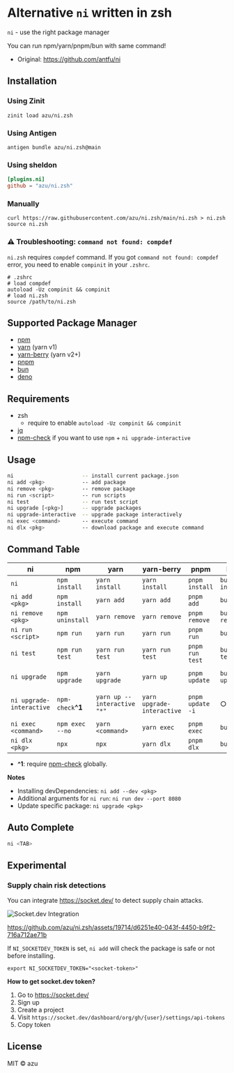 # Alternative `ni` written in zsh

`ni` - use the right package manager

You can run npm/yarn/pnpm/bun with same command!

- Original: <https://github.com/antfu/ni>

## Installation

### Using Zinit

```shell
zinit load azu/ni.zsh
```

### Using Antigen

```shell
antigen bundle azu/ni.zsh@main
```

### Using sheldon

```toml
[plugins.ni]
github = "azu/ni.zsh"
```

### Manually

```shell
curl https://raw.githubusercontent.com/azu/ni.zsh/main/ni.zsh > ni.zsh
source ni.zsh
```

### :warning: Troubleshooting: `command not found: compdef`

`ni.zsh` requires `compdef` command.
If you got `command not found: compdef` error, you need to enable `compinit` in your `.zshrc`.

```shell
# .zshrc
# load compdef
autoload -Uz compinit && compinit
# load ni.zsh
source /path/to/ni.zsh
```

## Supported Package Manager

- [npm](https://docs.npmjs.com/cli/)
- [yarn](https://classic.yarnpkg.com/) (yarn v1)
- [yarn-berry](https://yarnpkg.com/) (yarn v2+)
- [pnpm](https://pnpm.js.org/)
- [bun](https://bun.sh/)
- [deno](https://deno.com/)

## Requirements

- zsh
  - require to enable `autoload -Uz compinit && compinit`
- [jq](https://stedolan.github.io/jq/)
- [npm-check](https://github.com/dylang/npm-check) if you want to use `npm` + `ni upgrade-interactive`

## Usage

```sh
ni                      -- install current package.json
ni add <pkg>            -- add package
ni remove <pkg>         -- remove package
ni run <script>         -- run scripts
ni test                 -- run test script
ni upgrade [<pkg>]      -- upgrade packages
ni upgrade-interactive  -- upgrade package interactively
ni exec <command>       -- execute command
ni dlx <pkg>            -- download package and execute command
```

## Command Table

| ni                       | npm               | yarn                       | yarn-berry                 | pnpm             | bun            | deno |
|--------------------------|-------------------|----------------------------|----------------------------|------------------|----------------| ---- |
| `ni`                     | `npm install`     | `yarn install`             | `yarn install`             | `pnpm install`   | `bun install`  | `deno install` |
| `ni add <pkg>`           | `npm install`     | `yarn add`                 | `yarn add`                 | `pnpm add`       | `bun add`      | `deno add` |
| `ni remove <pkg>`        | `npm uninstall`   | `yarn remove`              | `yarn remove`              | `pnpm remove`    | `bun remove`   | `deno uninstall` |
| `ni run <script>`        | `npm run`         | `yarn run`                 | `yarn run`                 | `pnpm run`       | `bun run`      | `deno run` |
| `ni test`                | `npm run test`    | `yarn run test`            | `yarn run test`            | `pnpm run test`  | `bun run test` | `deno run test` |
| `ni upgrade`             | `npm upgrade`     | `yarn upgrade`             | `yarn up`                  | `pnpm update`    | `bun update`              | `deno outdated --update` |
| `ni upgrade-interactive` | `npm-check`**^1** | `yarn up --interactive "*"` | `yarn upgrade-interactive` | `pnpm update -i` | ○              | `deno outdated --update --interactive` |
| `ni exec <command>`      | `npm exec --no`   | `yarn <command>`           | `yarn exec`                | `pnpm exec`      | `bunx`         | ○             |
| `ni dlx <pkg>`       | `npx`             | `npx`                      | `yarn dlx`                 | `pnpm dlx`       | `bunx`         | ○             |

- **^1**: require [npm-check](https://github.com/dylang/npm-check) globally.

**Notes**

- Installing devDependencies: `ni add --dev <pkg>`
- Additional arguments for `ni run`: `ni run dev --port 8080`
- Update specific package: `ni upgrade <pkg>`

## Auto Complete

```sh
ni <TAB>
```

## Experimental

### Supply chain risk detections

You can integrate https://socket.dev/ to detect supply chain attacks.

![Socket.dev Integration](./socket-integration.jpg)

https://github.com/azu/ni.zsh/assets/19714/d6251e40-043f-4450-b9f2-716a712ae71b


If `NI_SOCKETDEV_TOKEN` is set, `ni add` will check the package is safe or not before installing.

```
export NI_SOCKETDEV_TOKEN="<socket-token>"
```

**How to get socket.dev token?**

1. Go to https://socket.dev/
2. Sign up
3. Create a project
4. Visit `https://socket.dev/dashboard/org/gh/{user}/settings/api-tokens`
5. Copy token


## License

MIT © azu
